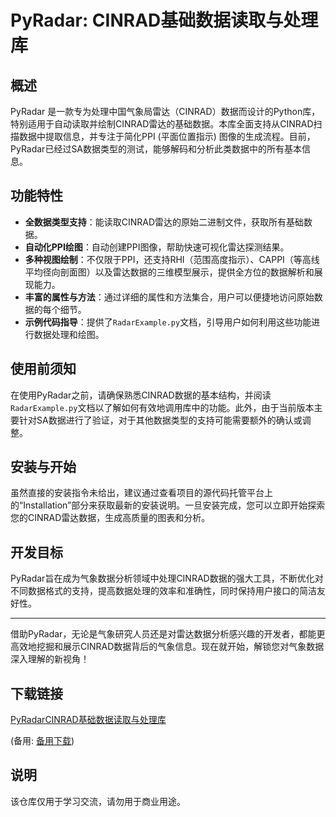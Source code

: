 # PyRadar: CINRAD基础数据读取与处理库

## 概述

PyRadar 是一款专为处理中国气象局雷达（CINRAD）数据而设计的Python库，特别适用于自动读取并绘制CINRAD雷达的基础数据。本库全面支持从CINRAD扫描数据中提取信息，并专注于简化PPI (平面位置指示) 图像的生成流程。目前，PyRadar已经过SA数据类型的测试，能够解码和分析此类数据中的所有基本信息。

## 功能特性

- **全数据类型支持**：能读取CINRAD雷达的原始二进制文件，获取所有基础数据。
- **自动化PPI绘图**：自动创建PPI图像，帮助快速可视化雷达探测结果。
- **多种视图绘制**：不仅限于PPI，还支持RHI（范围高度指示）、CAPPI（等高线平均径向剖面图）以及雷达数据的三维模型展示，提供全方位的数据解析和展现能力。
- **丰富的属性与方法**：通过详细的属性和方法集合，用户可以便捷地访问原始数据的每个细节。
- **示例代码指导**：提供了`RadarExample.py`文档，引导用户如何利用这些功能进行数据处理和绘图。

## 使用前须知

在使用PyRadar之前，请确保熟悉CINRAD数据的基本结构，并阅读`RadarExample.py`文档以了解如何有效地调用库中的功能。此外，由于当前版本主要针对SA数据进行了验证，对于其他数据类型的支持可能需要额外的确认或调整。

## 安装与开始

虽然直接的安装指令未给出，建议通过查看项目的源代码托管平台上的“Installation”部分来获取最新的安装说明。一旦安装完成，您可以立即开始探索您的CINRAD雷达数据，生成高质量的图表和分析。

## 开发目标

PyRadar旨在成为气象数据分析领域中处理CINRAD数据的强大工具，不断优化对不同数据格式的支持，提高数据处理的效率和准确性，同时保持用户接口的简洁友好性。

---

借助PyRadar，无论是气象研究人员还是对雷达数据分析感兴趣的开发者，都能更高效地挖掘和展示CINRAD数据背后的气象信息。现在就开始，解锁您对气象数据深入理解的新视角！

## 下载链接
[PyRadarCINRAD基础数据读取与处理库](https://pan.quark.cn/s/ee97b287f34f) 

(备用: [备用下载](https://pan.baidu.com/s/1xMB8zjijVORfzIi3hJs9GQ?pwd=1234))

## 说明

该仓库仅用于学习交流，请勿用于商业用途。
